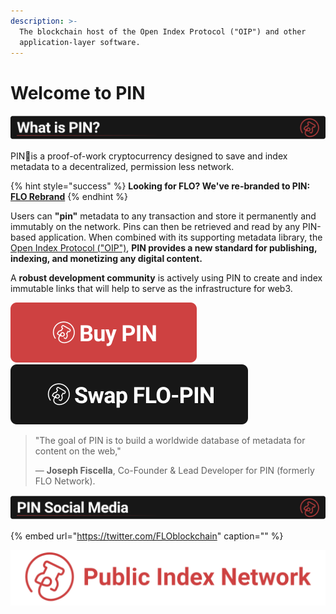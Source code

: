 ```yaml
---
description: >-
  The blockchain host of the Open Index Protocol ("OIP") and other
  application-layer software.
---
```


# Welcome to PIN

![](.gitbook/assets/whatisbanner.svg)

PIN📌is a proof-of-work cryptocurrency designed to save and index metadata to a decentralized, permission less network.

{% hint style="success" %}
**Looking for FLO? We've re-branded to PIN:** [**FLO Rebrand**](https://medium.com/@JosephFiscella/d3b679b8f6ab)
{% endhint %}

Users can **"pin"** metadata to any transaction and store it permanently and immutably on the network. Pins can then be retrieved and read by any PIN-based application. When combined with its supporting metadata library, the [Open Index Protocol \("OIP"\)](https://www.openindexprotocol.com/), **PIN provides a new standard for publishing, indexing, and monetizing any digital content.**

A **robust development community** is actively using PIN to create and index immutable links that will help to serve as the infrastructure for web3.

[![](.gitbook/assets/buybutton.svg)](https://docs.publicindex.network/for-users/exchanges) [![](.gitbook/assets/swapbutton.svg)](https://docs.publicindex.network/for-users/swap-flo-to-pin)

> "The goal of PIN is to build a worldwide database of metadata for content on the web,"
>
> — **Joseph Fiscella**, Co-Founder & Lead Developer for PIN \(formerly FLO Network\).

![](.gitbook/assets/socialmediabanner.svg)

{% embed url="https://twitter.com/FLOblockchain" caption="" %}

![Established 2013](.gitbook/assets/titlebar2.png)

